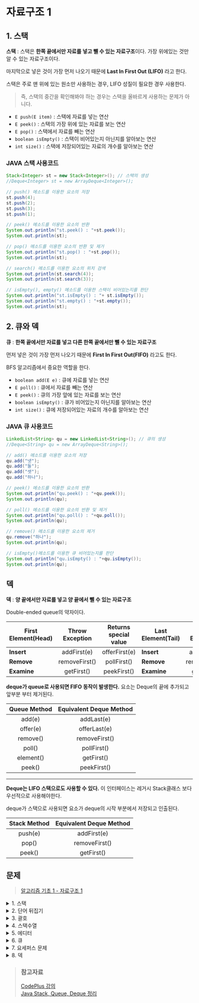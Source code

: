 # 자료구조 1
## 1. 스택
**스택** : 스택은 **한쪽 끝에서만 자료를 넣고 뺄 수 있는 자료구조**이다. 가장 위에있는 것만 알 수 있는 자료구조이다.   

마지막으로 넣은 것이 가장 먼저 나오기 때문에 **Last In First Out (LIFO)** 라고 한다. 

스택은 주로 맨 위에 있는 원소만 사용하는 경우, LIFO 성질이 필요한 경우 사용한다.   

> 즉, 스택의 중간을 확인해봐야 하는 경우는 스택을 올바르게 사용하는 문제가 아니다.

- `E push(E item)` : 스택에 자료를 넣는 연산
- `E peek()` : 스택의 가장 위에 있는 자료를 보는 연산
- `E pop()` : 스택에서 자료를 빼는 연산
- `boolean isEmpty()` : 스택이 비어있는지 아닌지를 알아보는 연산
- `int size()` : 스택에 저장되어있는 자료의 개수를 알아보는 연산

### JAVA 스택 사용코드
```java
Stack<Integer> st = new Stack<Integer>(); // 스택의 생성
//Deque<Integer> st = new ArrayDeque<Integer>();

// push() 메소드를 이용한 요소의 저장
st.push(4);
st.push(2);
st.push(3);
st.push(1);

// peek() 메소드를 이용한 요소의 반환
System.out.println("st.peek() : "+st.peek());
System.out.println(st);

// pop() 메소드를 이용한 요소의 반환 및 제거
System.out.println("st.pop() : "+st.pop());
System.out.println(st);

// search() 메소드를 이용한 요소의 위치 검색
System.out.println(st.search(4));
System.out.println(st.search(3));

// isEmpty(), empty() 메소드를 이용한 스택이 비어있는지를 판단
System.out.println("st.isEmpty() : "+ st.isEmpty());
System.out.println("st.empty() : "+st.empty());
System.out.println(st);
```

## 2. 큐와 덱
**큐** : **한쪽 끝에서만 자료를 넣고 다른 한쪽 끝에서만 뺄 수 있는 자료구조**   
  
먼저 넣은 것이 가장 먼저 나오기 때문에 **First In First Out(FIFO)** 라고도 한다.   

BFS 알고리즘에서 중요한 역할을 한다.  
- `boolean add(E e)` : 큐에 자료를 넣는 연산
- `E poll()` : 큐에서 자료를 빼는 연산
- `E peek()` : 큐의 가장 앞에 있는 자료를 보는 연산
- `boolean isEmpty()` : 큐가 비어있는지 아닌지를 알아보는 연산
- `int size()` : 큐에 저장되어있는 자료의 개수를 알아보는 연산

### JAVA 큐 사용코드
```java
LinkedList<String> qu = new LinkedList<String>(); // 큐의 생성
//Deque<String> qu = new ArrayDeque<String>();

// add() 메소드를 이용한 요소의 저장
qu.add("넷");
qu.add("둘");
qu.add("셋");
qu.add("하나");

// peek() 메소드를 이용한 요소의 반환
System.out.println("qu.peek() : "+qu.peek());
System.out.println(qu);

// poll() 메소드를 이용한 요소의 반환 및 제거
System.out.println("qu.poll() : "+qu.poll());
System.out.println(qu);

// remove() 메소드를 이용한 요소의 제거
qu.remove("하나");
System.out.println(qu);

// isEmpty()메소드를 이용한 큐 비어있는지를 판단
System.out.println("qu.isEmpty() : "+qu.isEmpty());
System.out.println(qu);
```

## 덱
**덱** : **양 끝에서만 자료를 넣고 양 끝에서 뺄 수 있는 자료구조**

Double-ended queue의 약자이다.

|First Element(Head)|Throw Exception|Returns special value|Last Element(Tail)|Throw Exception|Returns special value|
|---|:---:|:---:|---|:---:|:---:|
|**Insert**|addFirst(e)|offerFirst(e)|**Insert**|addLast(e)|offerLast(e)|
|**Remove**|removeFirst()|pollFirst()|**Remove**|removeLast()|pollLast()|
|**Examine**|getFirst()|peekFirst()|**Examine**|getLast()|peekLast()|

**deque가 queue로 사용되면 FIFO 동작이 발생한다.** 요소는 Deque의 끝에 추가되고 앞부분 부터 제거된다. 

|Queue Method|Equivalent Deque Method|
|:---:|:---:|
|add(e)	|addLast(e)|
|offer(e)|offerLast(e)|
|remove()|removeFirst()|
|poll()|pollFirst()|
|element()|getFirst()|
|peek()|peekFirst()|

<hr>

**Deque는 LIFO 스택으로도 사용할 수 있다.** 이 인터페이스는 레거시 Stack클래스 보다 우선적으로 사용해야한다. 

deque가 스택으로 사용되면 요소가 deque의 시작 부분에서 저장되고 인출된다. 

|Stack Method|Equivalent Deque Method|
|:---:|:---:|
|push(e)|addFirst(e)|
|pop()|removeFirst()|
|peek()|getFirst()|

## 문제
> [알고리즘 기초 1 - 자료구조 1](https://www.acmicpc.net/workbook/view/3953)

<details>
<summary>1. 스택</summary>
<div markdown='1'>

- 스택을 구현하는 문제이다.
- Java의 Stack 라이브러리를 활용해서 해결하였다.

```java
import java.io.*;
import java.util.Stack;
import java.util.StringTokenizer;

public class Main {
    public static void main(String[] args) throws Exception {
        BufferedReader br = new BufferedReader(new InputStreamReader(System.in));
        Stack s = new Stack();
        BufferedWriter bw = new BufferedWriter(new OutputStreamWriter(System.out));
        int c = Integer.parseInt(br.readLine());
        while(c-- > 0){
            StringTokenizer stk = new StringTokenizer(br.readLine());
            String cmd = stk.nextToken();
            if(cmd.equals("push")){
                int tok = Integer.parseInt(stk.nextToken());
                s.push(tok);
            }else if(cmd.equals("top")){
                if(s.empty()){
                    System.out.println(-1);
                }else{
                    System.out.println(s.peek());
                }
            }else if(cmd.equals("size")){
                System.out.println(s.size());
            }else if(cmd.equals("empty")){
                if(s.isEmpty()){
                    System.out.println(1);
                }else{
                    System.out.println(0);
                }
            }else if(cmd.equals("pop")){
                if(s.empty()){
                    System.out.println(-1);
                }else{
                    System.out.println(s.pop());
                }
            }
        }
    }
}
```
</div>
</details>

<details>
<summary>2. 단어 뒤집기</summary>
<div markdown='1'>

- 문장이 주어졌을때 단어를 모두 뒤집는 문제
- 단어의 순서를 바꿀 수 없고, 단어는 영어 알파벳으로만 이루어져 있다.
- 단어의 최대 길이: 20, 문장의 최대 길이: 1000
- **N개의 문자를 스택에 넣었다가 빼면 순서가 역순이 된다.** (LIFO)
- 알파벳을 스택에 넣고, 공백이나 문자열의 끝이면 스택에서 모두 빼내서 역순을 만든다.

```java
import java.io.*;
import java.util.*;

public class Main {
    public static void main(String[] args) throws Exception {
        BufferedReader br = new BufferedReader(new InputStreamReader(System.in));
        int c = Integer.parseInt(br.readLine());
        while(c-->0){
            StringTokenizer stk = new StringTokenizer(br.readLine());
            StringBuilder sb = new StringBuilder();
            while(stk.hasMoreTokens()){
                StringBuilder tmp = new StringBuilder(stk.nextToken());
                sb.append(tmp.reverse()+" ");
            }
            System.out.println(sb.toString());
        }
    }
}
```
</div>
</details>

<details>
<summary>3. 괄호</summary>
<div markdown='1'>

- 괄호 문자열이 주어졌을 때, 올바른 괄호 문자열인지 아닌지를 알아보는 문제
- 괄호 문자열 : (와 )로만 이루어진 문자열
- 올바른 괄호 문자열: 괄호의 쌍이 올바른 문자열
    + 가장 가까운 여는 괄호와 닫는 괄호가 한 쌍이다.
- 스택을 사용해서 올바른 문자열인지 아닌지를 알 수 있다.
- (가 나오면 스택에 (를 넣고, )가 나오면 스택에서 하나를 빼서 (인지를 확인한다.
- 또는 하나를 뺄 수 있는지를 확인한다.
```java
import java.io.*;
import java.util.*;

public class Main {
    public static void main(String[] args) throws Exception {
        BufferedReader br = new BufferedReader(new InputStreamReader(System.in));
        int c = Integer.parseInt(br.readLine());

        while(c-- >0){
            String str = br.readLine();
            Stack<Character> stk = new Stack<>();
            boolean chk = true;
            for(int i=0;i<str.length();i++){
                if(stk.empty()){
                    stk.push(str.charAt(i));
                }else{
                    if(stk.peek().equals('(')){
                        if(str.charAt(i)==')'){
                            stk.pop();
                        }else{
                            stk.push(str.charAt(i));
                        }
                    }else{
                        chk = false;
                        break;
                    }
                }
            }
            if(chk==true && stk.isEmpty()){
                System.out.println("YES");
            }else{
                System.out.println("NO");
            }
        }
    }
}
```
> - 과정을 살펴보면 스택에 들어가는 것은 여는 괄호 밖에 없다.
> - 스택을 구현하지 않고, 스택의 크기만 이용해서, 몇 개의 여는 괄호가 스택에 들어가 있는지를 판단하는 방식도 가능하다.

</div>
</details>

<details>
<summary>4. 스택수열</summary>
<div markdown='1'>

- 1 부터 N까지의 수를 스택에 넣었다가 뽑아 놓음으로 하나의 수열을 만들 수 있다.
- push하는 순서는 오름차순이다.
- 임의의 수열 A가 있을 때, 스택을 이용해 이 수열을 만들 수 있는지 없는지 구하는 문제
- 스택에 push 되는 순서는 오름차순 이다.
- pop되는 순서대로 수열 A가 만들어지기 때문에, A의 첫 수부터 순서대로 만들어 보면 된다.

1. 
```java
import java.io.*;
import java.util.*;

public class Main {
    public static void main(String[] args) throws Exception {
        BufferedReader br = new BufferedReader(new InputStreamReader(System.in));
        StringBuilder sb = new StringBuilder();
        Stack<Integer> s = new Stack<>();

        int n = Integer.parseInt(br.readLine());
        int count = 1;
        boolean chk = true;
        for(int i=0;i<n;i++){
            int m = Integer.parseInt(br.readLine());
            if(s.isEmpty()){
                if(count<=m){
                    for(;count<=m;count++){
                        s.push(count);
                        sb.append("+\n");
                    }
                    s.pop();
                    sb.append("-\n");
                }else{
                    chk = false;
                    break;
                }
            }else{
                if(count<=m){
                    for(;count<=m;count++){
                        s.push(count);
                        sb.append("+\n");
                    }
                    s.pop();
                    sb.append("-\n");
                } else{
                    while(!s.isEmpty()&&s.peek()>m){
                        s.pop();
                        sb.append("-\n");
                    }
                    if(!s.isEmpty()&&s.peek()==m){
                        s.pop();
                        sb.append("-\n");
                    }else{
                        chk=false;
                        break;
                    }
                }
            }
        }
        if(chk){
            System.out.println(sb);
        }else{
            System.out.println("NO");
        }
    }
}
```
2. 
```java
import java.io.*;
import java.util.*;

public class Main {
    public static void main(String[] args) throws Exception {
        BufferedReader br = new BufferedReader(new InputStreamReader(System.in));
        StringBuilder sb = new StringBuilder();
        ArrayDeque<Integer> s = new ArrayDeque<>();

        int n = Integer.parseInt(br.readLine());
        int m=0;

        while(n-- > 0){
            int x = Integer.parseInt(br.readLine());
            if(x>m){
                while(x>m){
                    s.push(++m);
                    sb.append("+\n");
                }
                s.pop();
                sb.append("-\n");
            }else{
                boolean found = false;
                if(!s.isEmpty()){
                    int top = s.peek();
                    s.pop();
                    sb.append("-\n");
                    if(x==top){
                        found = true;
                    }
                }
                if(!found){
                    System.out.println("NO");
                    return;
                }
            }
        }
        System.out.print(sb);
    }
}
```
> - m = 스택에 추가 되어야하는 수
> - A[i] = 만들어야 하는 수열 A의 수
> - m < A[i] : A[i]를 pop 해야 하기 때문에, m 부터 A[i]까지의 모든 수를 순서대로 push해야 한다.
> - m > A[i] : 불가능한 경우이다. pop을 하면 A[i]가 아닌 다른 수가 A에 추가된다.
> - m==A[i] : pop을 해서 A[i]를 만들면된다.

</div>
</details>

<details>
<summary>5. 에디터</summary>
<div markdown='1'>

- 커서 : 문장의 맨 앞, 맨 뒤, 문장 중간 임의의 곳에 위치할 수 있다.
- L : 커서를 왼쪽으로 한 칸 옮김
- D : 커서를 오른쪽으로 한 칸 옮김
- B : 커서 왼쪽에 있는 문자를 삭제함
- P $ : $라는 문자를 커서 오른쪽에 추가함. 커서는 $에 위치함
- 이 문제를 문자열을 이용해서 구현하면 연산 하나의 시간 복잡도는 O(M)이 된다.
    + M은 최대 60만까지 될 수 있기 때문에, 너무 오래걸리게 된다.
- 커서를 기준으로 커서의 왼쪽 스택(left), 오른쪽(right)로 나눠서 문제를 풀 수 있다.

```java
import java.io.*;
import java.util.*;

public class Main {
    public static void main(String[] args) throws Exception {
        BufferedReader br = new BufferedReader(new InputStreamReader(System.in));
        StringBuilder sb = new StringBuilder();
        Stack<Character> left = new Stack<>();
        Stack<Character> right = new Stack<>();

        String str = br.readLine();
        int n = Integer.parseInt(br.readLine());
        for(int i=0;i<str.length();i++){
            left.push(str.charAt(i));
        }
        while(n-->0){
            StringTokenizer stk = new StringTokenizer(br.readLine());
            String cmd = stk.nextToken();
            if(cmd.equals("P")){
                left.push(stk.nextToken().charAt(0));
            }else if(cmd.equals("L")&&!left.isEmpty()){
                right.push(left.pop());
            }else if(cmd.equals("D")&&!right.isEmpty()){
                left.push(right.pop());
            }else if(cmd.equals("B")&&!left.isEmpty()){
                left.pop();
            }
        }
        while(!left.isEmpty()){
            sb.append(left.pop());
        }
        sb.reverse();
        while(!right.isEmpty()){
            sb.append(right.pop());
        }
        System.out.println(sb);
    }
}
```
</div>
</details>

<details>
<summary>6. 큐</summary>
<div markdown='1'>

- Queue를 구현하여서 해결하였다.
```java
import java.io.*;
import java.util.*;

public class Main {
    public static void main(String[] args) throws Exception {
        BufferedReader br = new BufferedReader(new InputStreamReader(System.in));
        StringBuilder sb = new StringBuilder();

        int c = Integer.parseInt(br.readLine());
        queue q = new queue();
        while(c-- >0){
            StringTokenizer stk = new StringTokenizer(br.readLine());
            String cmd = stk.nextToken();
            if(cmd.equals("push")){
                q.push(Integer.parseInt(stk.nextToken()));
            }else if(cmd.equals("pop")){
                sb.append(q.pop()+"\n");
            }else if(cmd.equals("back")){
                sb.append(q.back()+"\n");
            }else if(cmd.equals("front")){
                sb.append(q.front()+"\n");
            }else if(cmd.equals("size")){
                sb.append(q.size()+"\n");
            }else if(cmd.equals("empty")){
                sb.append(q.empty()+"\n");
            }
        }
        System.out.println(sb.toString());
    }
    public static class queue{
        int arr[] = new int[20001];
        int idx1=0,idx2=0;
        public void push(int x){
            arr[idx2++] = x;
        }
        public int size(){
            return idx2-idx1;
        }
        public int pop(){
            if(idx2==idx1){
                return -1;
            }else{
                return arr[idx1++];
            }
        }
        public int front(){
            if(idx2==idx1){
                return -1;
            }else{
                return arr[idx1];
            }
        }
        public int back(){
            if(idx2==idx1) {
                return -1;
            }else{
                return arr[idx2-1];
            }
        }
        public int empty(){
            if(idx2==idx1){
                return 1;
            }else{
                return 0;
            }
        }
    }
}
```
</div>
</details>

<details>
<summary>7. 요세퍼스 문제</summary>
<div markdown='1'>

- 1번 부터 N번까지 N명의 사람이 원을 이루면서 앉아 있고, 양의 정수 M(<=N)이 주어진다.
- 이제 순서대로 M번째 사람을 제거한다.
- 한 사람이 제거되면 남은 사람들로 이루어진 원을 따라 이 과정을 계속해 나간다.
- 이 과정은 N명의 사람이 모두 제거될 때 까지 계속된다.
- 원에서 사람들이 제거되는 순서를 (N,M)-조세퍼스 순열이라고 한다. 
- 문제에 나와있는 대로 큐를 이용해서 시뮬레이션 하면 된다.

```java
import java.io.*;
import java.util.*;

public class Main {
    public static void main(String[] args) throws Exception {
        BufferedReader br = new BufferedReader(new InputStreamReader(System.in));
        StringBuilder sb = new StringBuilder("<");
        StringTokenizer stk = new StringTokenizer(br.readLine());

        int n = Integer.parseInt(stk.nextToken());
        int k = Integer.parseInt(stk.nextToken());
        int cnt = 1;
        Queue<Integer> q = new LinkedList<>();

        for(int i=1;i<=n;i++){
            q.add(i);
        }

        while(!q.isEmpty()){
            int tmp = q.poll();
            if(cnt++%k==0){
                if(q.size()==0){
                    sb.append(tmp+">");
                }else {
                    sb.append(tmp + ", ");
                }
            }else{
                q.add(tmp);
            }
        }
        System.out.println(sb);
    }
}
```
</div>
</details>

<details>
<summary>8. 덱</summary>
<div markdown='1'>

- Java의 Deque 라이브러리를 사용하였다.
```java
import java.io.*;
import java.util.*;

public class Main {
    public static void main(String[] args) throws Exception {
        BufferedReader br = new BufferedReader(new InputStreamReader(System.in));
        StringBuilder sb = new StringBuilder();

        int c = Integer.parseInt(br.readLine());
        Deque<Integer> deque = new LinkedList<>();
        while(c-- >0){
            StringTokenizer stk = new StringTokenizer(br.readLine());
            String cmd = stk.nextToken();
            if(cmd.equals("push_front")){
                deque.addFirst(Integer.parseInt(stk.nextToken()));
            }else if(cmd.equals("push_back")){
                deque.addLast(Integer.parseInt(stk.nextToken()));
            }else if(cmd.equals("pop_front")){
                if(deque.isEmpty()){
                    sb.append("-1\n");
                }else{
                    sb.append(deque.pollFirst()+"\n");
                }
            }else if(cmd.equals("pop_back")){
                if(deque.isEmpty()){
                    sb.append("-1\n");
                }else{
                    sb.append(deque.pollLast()+"\n");
                }
            }else if(cmd.equals("size")){
                sb.append(deque.size()+"\n");
            }else if(cmd.equals("empty")){
                if(deque.isEmpty()){
                    sb.append("1\n");
                }else{
                    sb.append("0\n");
                }
            }else if(cmd.equals("front")){
                if(deque.isEmpty()){
                    sb.append("-1\n");
                }else{
                    sb.append(deque.peekFirst()+"\n");
                }
            }else if(cmd.equals("back")){
                if(deque.isEmpty()){
                    sb.append("-1\n");
                }else{
                    sb.append(deque.peekLast()+"\n");
                }
            }
        }
        System.out.println(sb);
    }
}
```
</div>
</details>

> ### 참고자료
> [CodePlus 강의](https://code.plus/course/41)   
> [Java Stack, Queue, Deque 정리](../DataStructure/01.%20Stack,%20Queue,%20Deque.md)   